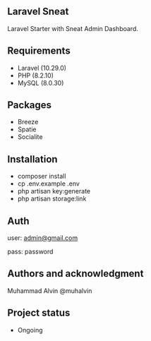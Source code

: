 ## Laravel Sneat

Laravel Starter with Sneat Admin Dashboard.

## Requirements
- Laravel (10.29.0)
- PHP (8.2.10)
- MySQL (8.0.30)

## Packages
- Breeze
- Spatie
- Socialite

## Installation

- composer install
- cp .env.example .env
- php artisan key:generate
- php artisan storage:link

## Auth
user: admin@gmail.com

pass: password

## Authors and acknowledgment
Muhammad Alvin @muhalvin

## Project status
- Ongoing